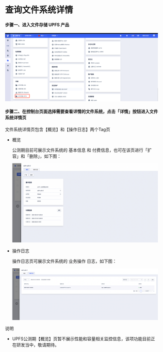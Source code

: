 # 查询文件系统详情

#### 步骤一、进入文件存储 UPFS 产品

![](/images/upfs_guide/create1.png)

#### 步骤二、在控制台页面选择需要查看详情的文件系统，点击「详情」按钮进入文件系统详情页
文件系统详情页包含【概览】和【操作日志】两个Tag页

 * 概览

   公测期目前可展示文件系统的 基本信息 和 付费信息，也可在该页进行「扩容」和「删除」，如下图：

   ![](/images/upfs_guide/describe1.png)

 * 操作日志

   操作日志页可展示文件系统的 业务操作 日志，如下图：

   ![](/images/upfs_guide/describe2.png)

说明
- UPFS公测期【概览】页暂不展示性能和容量相关监控信息，该项功能目前正在研发当中，敬请期待。

